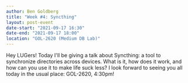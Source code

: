 ```yaml
---
author: Ben Goldberg
title: "Week #4: Syncthing"
layout: post-event
date-start: "2021-09-17 16:30"
date-end: "2021-09-17 18:00"
location: "GOL-2620 (Medium DB Lab)"
---
```


Hey LUGers! Today I'll be giving a talk about Syncthing: a tool to synchronize
directories across devices. What is it, how does it work, and how can you use
it to make life suck less? I look forward to seeing you all today in the usual
place: GOL-2620, 4:30pm!
